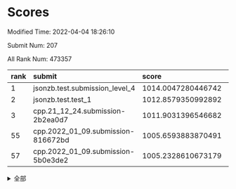 # Scores

Modified Time: 2022-04-04 18:26:10

Submit Num: 207

All Rank Num: 473357

| rank |               submit               |       score        |       sigma        | pk_num |
| :--- | :--------------------------------- | :----------------- | :----------------- | :----- |
| 1    | jsonzb.test.submission_level_4     | 1014.0047280446742 | 0.8165434918008424 | 9149   |
| 2    | jsonzb.test.test_1                 | 1012.8579350992892 | 0.8161055991505657 | 9150   |
| 3    | cpp.21_12_24.submission-2b2ea0d7   | 1011.9031396546682 | 0.8097605173906836 | 9148   |
| 55   | cpp.2022_01_09.submission-816672bd | 1005.6593883870491 | 0.7198487588708266 | 9146   |
| 57   | cpp.2022_01_09.submission-5b0e3de2 | 1005.2328610673179 | 0.7140649219386263 | 9149   |


<details>
<summary>全部</summary>

| rank |                 submit                 |       score        |       sigma        | pk_num |
| :--- | :------------------------------------- | :----------------- | :----------------- | :----- |
| 1    | jsonzb.test.submission_level_4         | 1014.0047280446742 | 0.8165434918008424 | 9149   |
| 2    | jsonzb.test.test_1                     | 1012.8579350992892 | 0.8161055991505657 | 9150   |
| 3    | cpp.21_12_24.submission-2b2ea0d7       | 1011.9031396546682 | 0.8097605173906836 | 9148   |
| 4    | gobigger.level_3.submission_level_3_18 | 1011.4815370860824 | 0.7764047308525137 | 9141   |
| 5    | gobigger.level_3.submission_level_3_49 | 1011.0346414363661 | 0.7792554763862662 | 9147   |
| 6    | gobigger.level_3.submission_level_3_43 | 1010.9335458712917 | 0.7730699816048838 | 9148   |
| 7    | gobigger.level_3.submission_level_3_23 | 1010.911945699477  | 0.755266024864405  | 9142   |
| 8    | gobigger.level_3.submission_level_3_38 | 1010.9030214977664 | 0.7889902300674585 | 9146   |
| 9    | gobigger.level_3.submission_level_3_27 | 1010.8797903448242 | 0.7715909091899049 | 9146   |
| 10   | gobigger.level_3.submission_level_3_1  | 1010.8672841286914 | 0.7573462125633276 | 9146   |
| 11   | gobigger.level_3.submission_level_3_10 | 1010.7959931519766 | 0.7648808751323373 | 9147   |
| 12   | gobigger.level_3.submission_level_3_35 | 1010.7780476884795 | 0.7418004317231459 | 9146   |
| 13   | gobigger.level_3.submission_level_3_36 | 1010.7458166708052 | 0.7778796011005509 | 9146   |
| 14   | gobigger.level_3.submission_level_3_12 | 1010.6854577171608 | 0.7587024803329452 | 9139   |
| 15   | gobigger.level_3.submission_level_3_44 | 1010.5990945898337 | 0.7637743088136525 | 9151   |
| 16   | gobigger.level_3.submission_level_3_42 | 1010.5270313845107 | 0.7787108149112836 | 9145   |
| 17   | gobigger.level_3.submission_level_3_26 | 1010.5065821175918 | 0.7753050529267386 | 9145   |
| 18   | gobigger.level_3.submission_level_3_7  | 1010.4880885624451 | 0.7518425219311226 | 9146   |
| 19   | gobigger.level_3.submission_level_3_15 | 1010.4878402725019 | 0.7902669276770401 | 9146   |
| 20   | gobigger.level_3.submission_level_3_16 | 1010.3591077600852 | 0.7690447729353979 | 9150   |
| 21   | gobigger.level_3.submission_level_3_5  | 1010.3309298714089 | 0.7746456832747585 | 9148   |
| 22   | gobigger.level_3.submission_level_3_39 | 1010.2998612165902 | 0.7868366452764594 | 9148   |
| 23   | gobigger.level_3.submission_level_3_21 | 1010.2963678604361 | 0.7474810370801821 | 9146   |
| 24   | gobigger.level_3.submission_level_3_41 | 1010.263001303092  | 0.7572156064296666 | 9146   |
| 25   | gobigger.level_3.submission_level_3_48 | 1010.2467052203214 | 0.7460985107960819 | 9147   |
| 26   | gobigger.level_3.submission_level_3_32 | 1010.2347347322689 | 0.762567505598261  | 9144   |
| 27   | gobigger.level_3.submission_level_3_31 | 1010.0864590217345 | 0.7773821132716328 | 9150   |
| 28   | gobigger.level_3.submission_level_3_2  | 1010.080703118608  | 0.7533317610120247 | 9152   |
| 29   | gobigger.level_3.submission_level_3_37 | 1009.9187475260928 | 0.7644533865372942 | 9149   |
| 30   | gobigger.level_3.submission_level_3_45 | 1009.8846695293556 | 0.7552224513141887 | 9146   |
| 31   | gobigger.level_3.submission_level_3_30 | 1009.877358008955  | 0.7588472013284604 | 9146   |
| 32   | gobigger.level_3.submission_level_3_4  | 1009.8739888536974 | 0.765861393991924  | 9145   |
| 33   | gobigger.level_3.submission_level_3_0  | 1009.8075909069211 | 0.7738214300878463 | 9143   |
| 34   | gobigger.level_3.submission_level_3_17 | 1009.6256015968971 | 0.7435332957023929 | 9145   |
| 35   | gobigger.level_3.submission_level_3_6  | 1009.6246003609832 | 0.7454386738274683 | 9147   |
| 36   | gobigger.level_3.submission_level_3_25 | 1009.5415582297655 | 0.7544450169890706 | 9143   |
| 37   | gobigger.level_3.submission_level_3_28 | 1009.4673329905883 | 0.7514846066493172 | 9146   |
| 38   | gobigger.level_3.submission_level_3_8  | 1009.4544139086922 | 0.783337969134615  | 9150   |
| 39   | gobigger.level_3.submission_level_3_14 | 1009.3872104487651 | 0.7408852282571006 | 9148   |
| 40   | gobigger.level_3.submission_level_3_20 | 1009.3605399784439 | 0.7630915636554975 | 9149   |
| 41   | gobigger.level_3.submission_level_3_47 | 1009.3225803184746 | 0.7422941873656057 | 9148   |
| 42   | gobigger.level_3.submission_level_3_13 | 1009.2344176677638 | 0.7616463363276637 | 9147   |
| 43   | gobigger.level_3.submission_level_3_22 | 1009.2130920538159 | 0.7560995993188256 | 9147   |
| 44   | gobigger.level_3.submission_level_3_3  | 1009.2118747638947 | 0.7458369747332165 | 9150   |
| 45   | gobigger.level_3.submission_level_3_46 | 1009.0703150505067 | 0.7440287930808336 | 9150   |
| 46   | gobigger.level_3.submission_level_3_40 | 1009.0283223960645 | 0.7342579763637885 | 9147   |
| 47   | gobigger.level_3.submission_level_3_29 | 1008.8114142166474 | 0.7228006084165622 | 9144   |
| 48   | gobigger.level_3.submission_level_3_9  | 1008.6985537856466 | 0.7600721176214856 | 9143   |
| 49   | gobigger.level_3.submission_level_3_11 | 1008.6590071012876 | 0.7454790248248973 | 9147   |
| 50   | gobigger.level_3.submission_level_3_24 | 1008.4729309605353 | 0.752001069422531  | 9148   |
| 51   | gobigger.level_3.submission_level_3_33 | 1008.4321430832458 | 0.7544792385952536 | 9147   |
| 52   | gobigger.level_3.submission_level_3_34 | 1008.3766063100754 | 0.7414520970594181 | 9150   |
| 53   | gobigger.level_3.submission_level_3_19 | 1008.3248461616107 | 0.7466046812797893 | 9149   |
| 54   | gobigger.level_1.submission_level_1_34 | 1005.979841841698  | 0.7222081428395958 | 9152   |
| 55   | cpp.2022_01_09.submission-816672bd     | 1005.6593883870491 | 0.7198487588708266 | 9146   |
| 56   | gobigger.level_1.submission_level_1_4  | 1005.2460020743882 | 0.7193025585145921 | 9153   |
| 57   | cpp.2022_01_09.submission-5b0e3de2     | 1005.2328610673179 | 0.7140649219386263 | 9149   |
| 58   | gobigger.level_1.submission_level_1_11 | 1004.7626543505372 | 0.7226040651032204 | 9151   |
| 59   | gobigger.level_1.submission_level_1_46 | 1004.6291674310141 | 0.7234877755838305 | 9150   |
| 60   | gobigger.level_1.submission_level_1_17 | 1004.6208933325199 | 0.7103172383571107 | 9147   |
| 61   | gobigger.level_1.submission_level_1_31 | 1004.5999479575731 | 0.7349711283350119 | 9142   |
| 62   | gobigger.level_1.submission_level_1_5  | 1004.5373301933397 | 0.7165432147743472 | 9144   |
| 63   | gobigger.level_1.submission_level_1_32 | 1004.4509914007403 | 0.7190961964757083 | 9146   |
| 64   | gobigger.level_1.submission_level_1_24 | 1004.3258871262562 | 0.7181830033624242 | 9143   |
| 65   | gobigger.level_1.submission_level_1_9  | 1004.1348395379938 | 0.7154220990663119 | 9149   |
| 66   | gobigger.level_1.submission_level_1_26 | 1004.1325936507833 | 0.7236401861007187 | 9144   |
| 67   | gobigger.level_1.submission_level_1_48 | 1004.0198583820224 | 0.7148935719352334 | 9150   |
| 68   | gobigger.level_1.submission_level_1_39 | 1003.9543475783006 | 0.7212397287594323 | 9144   |
| 69   | gobigger.level_1.submission_level_1_14 | 1003.909327925903  | 0.7217310983314756 | 9150   |
| 70   | gobigger.level_1.submission_level_1_36 | 1003.8377999395531 | 0.7230465889096882 | 9149   |
| 71   | gobigger.level_1.submission_level_1_28 | 1003.7348076955436 | 0.7171071643022736 | 9145   |
| 72   | gobigger.level_1.submission_level_1_37 | 1003.7137839198035 | 0.7283024803530845 | 9148   |
| 73   | gobigger.level_1.submission_level_1_10 | 1003.576569521229  | 0.7143234910679744 | 9145   |
| 74   | gobigger.level_1.submission_level_1_49 | 1003.5025942147715 | 0.7156843523047005 | 9147   |
| 75   | gobigger.level_1.submission_level_1_35 | 1003.4627055999433 | 0.7019182139294217 | 9149   |
| 76   | gobigger.level_1.submission_level_1_27 | 1003.3820245392798 | 0.7061257208445803 | 9152   |
| 77   | gobigger.level_1.submission_level_1_20 | 1003.3640356411426 | 0.7184181015741149 | 9150   |
| 78   | gobigger.level_1.submission_level_1_19 | 1003.344461511934  | 0.7189709412891656 | 9151   |
| 79   | gobigger.level_1.submission_level_1_22 | 1003.2821235668588 | 0.706874190701852  | 9147   |
| 80   | gobigger.level_1.submission_level_1_18 | 1003.2206698636751 | 0.7059834280397222 | 9146   |
| 81   | gobigger.level_1.submission_level_1_44 | 1003.210573164887  | 0.716419019728765  | 9148   |
| 82   | gobigger.level_1.submission_level_1_47 | 1003.2059261143488 | 0.7127564296124574 | 9144   |
| 83   | gobigger.level_1.submission_level_1_8  | 1003.1907826857242 | 0.730492526745061  | 9147   |
| 84   | gobigger.level_1.submission_level_1_43 | 1003.1277504283819 | 0.7247873881316766 | 9144   |
| 85   | gobigger.level_1.submission_level_1_15 | 1003.1096461437781 | 0.7107468838791038 | 9149   |
| 86   | gobigger.level_1.submission_level_1_13 | 1003.0678310568762 | 0.7237700305411029 | 9145   |
| 87   | gobigger.level_1.submission_level_1_2  | 1003.0518338554128 | 0.7232936567152851 | 9147   |
| 88   | gobigger.level_1.submission_level_1_0  | 1002.9758779334912 | 0.7141429802600734 | 9149   |
| 89   | gobigger.level_1.submission_level_1_23 | 1002.9204677542227 | 0.7203800393455309 | 9151   |
| 90   | gobigger.level_1.submission_level_1_29 | 1002.9148109473231 | 0.7202012270700185 | 9141   |
| 91   | gobigger.level_1.submission_level_1_16 | 1002.9006845420411 | 0.7109697514417608 | 9152   |
| 92   | gobigger.level_1.submission_level_1_21 | 1002.8723776870941 | 0.7151314411514722 | 9150   |
| 93   | gobigger.level_1.submission_level_1_33 | 1002.7849797141656 | 0.7102483558521334 | 9149   |
| 94   | gobigger.level_1.submission_level_1_40 | 1002.7758099068457 | 0.7091279328642102 | 9149   |
| 95   | gobigger.level_1.submission_level_1_12 | 1002.7529184515294 | 0.7214521866676217 | 9144   |
| 96   | gobigger.level_1.submission_level_1_7  | 1002.6324669143944 | 0.713660647423887  | 9150   |
| 97   | gobigger.level_1.submission_level_1_6  | 1002.5567574495811 | 0.7155663718972193 | 9138   |
| 98   | gobigger.level_1.submission_level_1_45 | 1002.5125623058891 | 0.7160026605392723 | 9143   |
| 99   | gobigger.level_1.submission_level_1_42 | 1002.5008798447471 | 0.7117800112378736 | 9151   |
| 100  | gobigger.level_1.submission_level_1_30 | 1002.4422887836321 | 0.7131528062089268 | 9149   |
| 101  | gobigger.level_1.submission_level_1_25 | 1002.4215548191138 | 0.7124850334812745 | 9147   |
| 102  | gobigger.level_1.submission_level_1_1  | 1001.9476313318318 | 0.7070330588536935 | 9148   |
| 103  | gobigger.level_1.submission_level_1_3  | 1001.740577789009  | 0.7053802303058353 | 9142   |
| 104  | gobigger.level_1.submission_level_1_38 | 1001.7040597977046 | 0.7170429996057012 | 9146   |
| 105  | gobigger.level_1.submission_level_1_41 | 1001.6962737060459 | 0.7080664555006226 | 9145   |
| 106  | gobigger.random.submission_random_34   | 997.4490246066193  | 0.6991638851104937 | 9145   |
| 107  | gobigger.random.submission_random_26   | 997.346603247774   | 0.7085836822863528 | 9151   |
| 108  | gobigger.random.submission_random_31   | 996.9315713264292  | 0.7215808632575378 | 9147   |
| 109  | gobigger.random.submission_random_0    | 996.8832110377798  | 0.704709088896331  | 9149   |
| 110  | gobigger.random.submission_random_45   | 996.7866798810865  | 0.6998612258211293 | 9150   |
| 111  | gobigger.random.submission_random_27   | 996.7297468923435  | 0.7117518130833058 | 9152   |
| 112  | gobigger.random.submission_random_47   | 996.6348954625156  | 0.6983811297350402 | 9146   |
| 113  | gobigger.random.submission_random_1    | 996.5780590617267  | 0.7139287878917282 | 9144   |
| 114  | gobigger.random.submission_random_7    | 996.5606198891023  | 0.7031231278290859 | 9146   |
| 115  | gobigger.random.submission_random_5    | 996.5592802897334  | 0.7093132251515292 | 9145   |
| 116  | gobigger.random.submission_random_41   | 996.5311640707328  | 0.7151966881295616 | 9147   |
| 117  | gobigger.random.submission_random_16   | 996.346846081954   | 0.7074939895416925 | 9150   |
| 118  | gobigger.random.submission_random_49   | 996.2212158220212  | 0.7152623190634879 | 9148   |
| 119  | gobigger.random.submission_random_39   | 996.2158153518764  | 0.7118932608497225 | 9148   |
| 120  | gobigger.random.submission_random_38   | 996.2038631170633  | 0.7072831358418655 | 9147   |
| 121  | gobigger.random.submission_random_17   | 996.1979242775728  | 0.7211779022203693 | 9144   |
| 122  | gobigger.random.submission_random_21   | 996.1086990384301  | 0.7179547843893539 | 9148   |
| 123  | gobigger.random.submission_random_37   | 996.0968707194195  | 0.7141902358956799 | 9147   |
| 124  | gobigger.random.submission_random_44   | 996.0913759430993  | 0.7099350266935961 | 9146   |
| 125  | gobigger.random.submission_random_42   | 995.9966204959918  | 0.7083376569185844 | 9152   |
| 126  | gobigger.random.submission_random_3    | 995.9633369978528  | 0.7034821377343918 | 9145   |
| 127  | gobigger.random.submission_random_35   | 995.9480186637552  | 0.7164121892356098 | 9147   |
| 128  | gobigger.random.submission_random_10   | 995.9434622112352  | 0.7015594090189253 | 9148   |
| 129  | gobigger.random.submission_random_12   | 995.9297415497165  | 0.7158608738256665 | 9150   |
| 130  | gobigger.random.submission_random_2    | 995.7543404732255  | 0.7054556424799443 | 9147   |
| 131  | gobigger.random.submission_random_4    | 995.7449679315794  | 0.714240268801207  | 9143   |
| 132  | gobigger.random.submission_random_25   | 995.6952204897283  | 0.722449541402029  | 9145   |
| 133  | gobigger.random.submission_random_23   | 995.6842756815128  | 0.7162173220446538 | 9151   |
| 134  | gobigger.random.submission_random_28   | 995.6740513493629  | 0.7107502868746223 | 9146   |
| 135  | gobigger.random.submission_random_46   | 995.6698088897442  | 0.7076866248383215 | 9149   |
| 136  | gobigger.random.submission_random_15   | 995.6584396989659  | 0.7264904819680396 | 9143   |
| 137  | gobigger.random.submission_random_33   | 995.6574528443552  | 0.7281704957725017 | 9146   |
| 138  | gobigger.random.submission_random_36   | 995.6444926715105  | 0.7114354938461015 | 9146   |
| 139  | gobigger.random.submission_random_22   | 995.6338619961795  | 0.7011643773382271 | 9143   |
| 140  | gobigger.random.submission_random_8    | 995.6296051918299  | 0.7204543577487155 | 9148   |
| 141  | gobigger.level_2.submission_level_2_20 | 995.6273923124833  | 0.7204839298471232 | 9145   |
| 142  | gobigger.random.submission_random_20   | 995.6232174909206  | 0.7135087189795595 | 9146   |
| 143  | gobigger.random.submission_random_43   | 995.527508530511   | 0.7077204883437661 | 9142   |
| 144  | gobigger.random.submission_random_30   | 995.456354898067   | 0.7194916704544905 | 9145   |
| 145  | gobigger.random.submission_random_13   | 995.3989551102394  | 0.7025063108559849 | 9146   |
| 146  | gobigger.random.submission_random_18   | 995.3831991703642  | 0.7357107526301008 | 9146   |
| 147  | gobigger.random.submission_random_48   | 995.2462690427295  | 0.7138689181040114 | 9144   |
| 148  | gobigger.random.submission_random_9    | 995.2347963473251  | 0.710309024554204  | 9146   |
| 149  | gobigger.random.submission_random_11   | 995.1733800414484  | 0.7100253978355402 | 9144   |
| 150  | gobigger.random.submission_random_29   | 995.034688701336   | 0.7189233340541443 | 9149   |
| 151  | gobigger.random.submission_random_40   | 994.9831919385533  | 0.7092535763251098 | 9142   |
| 152  | gobigger.random.submission_random_32   | 994.9250928681159  | 0.7291700512881271 | 9142   |
| 153  | gobigger.random.submission_random_19   | 994.7911411170569  | 0.7074881502957842 | 9150   |
| 154  | gobigger.random.submission_random_14   | 994.5108730490168  | 0.7212601804183149 | 9144   |
| 155  | gobigger.level_2.submission_level_2_26 | 994.4483152908646  | 0.7188712449058637 | 9144   |
| 156  | gobigger.random.submission_random_6    | 994.3774376791977  | 0.7033440350273255 | 9149   |
| 157  | gobigger.random.submission_random_24   | 994.3121077895981  | 0.7161607022237103 | 9147   |
| 158  | gobigger.level_2.submission_level_2_0  | 994.2340447227499  | 0.7115128740498257 | 9144   |
| 159  | gobigger.level_2.submission_level_2_17 | 993.9729201717528  | 0.7224004745423    | 9146   |
| 160  | gobigger.level_2.submission_level_2_15 | 993.6028666802564  | 0.7222558178478306 | 9148   |
| 161  | gobigger.level_2.submission_level_2_13 | 993.592185791196   | 0.7478392214917624 | 9147   |
| 162  | gobigger.level_2.submission_level_2_18 | 993.416074872701   | 0.7388659497833491 | 9146   |
| 163  | gobigger.level_2.submission_level_2_48 | 993.4063097115119  | 0.738168403667422  | 9146   |
| 164  | gobigger.level_2.submission_level_2_21 | 993.3489465220462  | 0.7278399749263988 | 9147   |
| 165  | gobigger.level_2.submission_level_2_39 | 993.2471561405569  | 0.7584094318155166 | 9148   |
| 166  | gobigger.level_2.submission_level_2_7  | 992.9946101568001  | 0.7397055618693485 | 9148   |
| 167  | gobigger.level_2.submission_level_2_33 | 992.980457968855   | 0.7475455126650796 | 9151   |
| 168  | gobigger.level_2.submission_level_2_37 | 992.9417646630471  | 0.7368761246235845 | 9144   |
| 169  | gobigger.level_2.submission_level_2_44 | 992.8908288861586  | 0.7414386281649362 | 9147   |
| 170  | gobigger.level_2.submission_level_2_3  | 992.8135071830446  | 0.7265645983410286 | 9148   |
| 171  | gobigger.level_2.submission_level_2_47 | 992.7180692302815  | 0.7421741614200199 | 9149   |
| 172  | gobigger.level_2.submission_level_2_24 | 992.7099429277301  | 0.746742710064327  | 9144   |
| 173  | gobigger.level_2.submission_level_2_5  | 992.6601229136905  | 0.7279562502028337 | 9151   |
| 174  | gobigger.level_2.submission_level_2_29 | 992.6538941144901  | 0.7406472999906355 | 9141   |
| 175  | gobigger.level_2.submission_level_2_46 | 992.6433454913602  | 0.7372611397407292 | 9151   |
| 176  | gobigger.level_2.submission_level_2_8  | 992.5846705073883  | 0.7440988834087536 | 9149   |
| 177  | gobigger.level_2.submission_level_2_23 | 992.5844520752361  | 0.7538902317790558 | 9149   |
| 178  | gobigger.level_2.submission_level_2_40 | 992.5191744567418  | 0.7356613174065645 | 9152   |
| 179  | gobigger.level_2.submission_level_2_27 | 992.4047882120443  | 0.7332934484461245 | 9149   |
| 180  | gobigger.level_2.submission_level_2_41 | 992.4022870376007  | 0.7574327339994915 | 9147   |
| 181  | gobigger.level_2.submission_level_2_2  | 992.3490844233366  | 0.7406951430631421 | 9148   |
| 182  | gobigger.level_2.submission_level_2_19 | 992.1425083986342  | 0.7375991198040849 | 9149   |
| 183  | gobigger.level_2.submission_level_2_22 | 992.0930107254104  | 0.7526925230648205 | 9147   |
| 184  | gobigger.level_2.submission_level_2_4  | 992.0738692863658  | 0.7364156300972914 | 9144   |
| 185  | gobigger.level_2.submission_level_2_45 | 991.987238340306   | 0.7371839965315409 | 9151   |
| 186  | gobigger.level_2.submission_level_2_32 | 991.9540299853617  | 0.7404932870435362 | 9146   |
| 187  | gobigger.level_2.submission_level_2_6  | 991.919053313209   | 0.7716307969025051 | 9148   |
| 188  | gobigger.level_2.submission_level_2_28 | 991.9046097367749  | 0.7551170275751458 | 9149   |
| 189  | gobigger.level_2.submission_level_2_49 | 991.8258924081899  | 0.7254419810293856 | 9151   |
| 190  | gobigger.level_2.submission_level_2_36 | 991.7844740093947  | 0.7450228912076292 | 9143   |
| 191  | gobigger.level_2.submission_level_2_30 | 991.7674959317369  | 0.7453571136393972 | 9149   |
| 192  | gobigger.level_2.submission_level_2_42 | 991.750075950789   | 0.7362201096212247 | 9150   |
| 193  | gobigger.level_2.submission_level_2_34 | 991.7051825897432  | 0.7562083986060918 | 9148   |
| 194  | gobigger.level_2.submission_level_2_43 | 991.6539086991668  | 0.7532646051199742 | 9152   |
| 195  | gobigger.level_2.submission_level_2_1  | 991.5645853312024  | 0.7615357291837305 | 9151   |
| 196  | gobigger.level_2.submission_level_2_38 | 991.4130858482362  | 0.7487194378838676 | 9146   |
| 197  | gobigger.level_2.submission_level_2_25 | 991.2841646526127  | 0.7430126999103737 | 9146   |
| 198  | gobigger.level_2.submission_level_2_31 | 991.1701099062051  | 0.7578330684729319 | 9145   |
| 199  | gobigger.level_2.submission_level_2_12 | 991.1087591202083  | 0.7485000879602173 | 9143   |
| 200  | gobigger.level_2.submission_level_2_9  | 990.8242619056375  | 0.761881548953099  | 9149   |
| 201  | gobigger.level_2.submission_level_2_35 | 990.8008535112122  | 0.758174268822539  | 9147   |
| 202  | gobigger.level_2.submission_level_2_11 | 990.5020239660514  | 0.7678432011193119 | 9145   |
| 203  | gobigger.level_2.submission_level_2_10 | 989.857114264167   | 0.7873513603120258 | 9147   |
| 204  | gobigger.level_2.submission_level_2_16 | 989.7680249498802  | 0.7733025060612297 | 9147   |
| 205  | gobigger.level_2.submission_level_2_14 | 989.6610692156072  | 0.7755890142687633 | 9148   |
| 206  | gobigger.none.submission_none_1        | 977.8162765781695  | 1.2682354122283657 | 9149   |
| 207  | gobigger.none.submission_none_0        | 976.6520619309432  | 1.397191674847271  | 9145   |

</details>